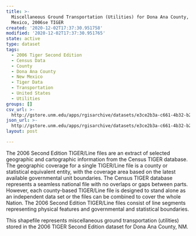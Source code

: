 ```yaml
---
title: >-
  Miscellaneous Ground Transportation (Utilities) for Dona Ana County, New
  Mexico, 2006se TIGER
created: '2020-12-02T17:37:30.951758'
modified: '2020-12-02T17:37:30.951765'
state: active
type: dataset
tags:
  - 2006 Tiger Second Edition
  - Census Data
  - County
  - Dona Ana County
  - New Mexico
  - Tiger Data
  - Transportation
  - United States
  - Utilities
groups: []
csv_url: >-
  http://gstore.unm.edu/apps/rgisarchive/datasets/e3ce2b3a-c661-4b32-b2ab-d2c36e953786/tgr2006se_dona_lkc.derived.csv
json_url: >-
  http://gstore.unm.edu/apps/rgisarchive/datasets/e3ce2b3a-c661-4b32-b2ab-d2c36e953786/tgr2006se_dona_lkc.derived.json
layout: post

---
```

The 2006 Second Edition TIGER/Line files are an extract of selected geographic and cartographic information from the Census TIGER database.  The geographic coverage for a single TIGER/Line file is a county or statistical equivalent entity, with the coverage area based on the latest available governmental unit boundaries. The Census TIGER database represents a seamless national file with no overlaps or gaps between parts.  However, each county-based TIGER/Line file is designed to stand alone as an independent data set or the files can be combined to cover the whole Nation.  The 2006 Second Edition  TIGER/Line files consist of line segments representing physical features and governmental and statistical boundaries.  

This shapefile represents miscellaneous ground transportation (utilities) stored in the 2006 TIGER Second Edition dataset for Dona Ana County, NM.
